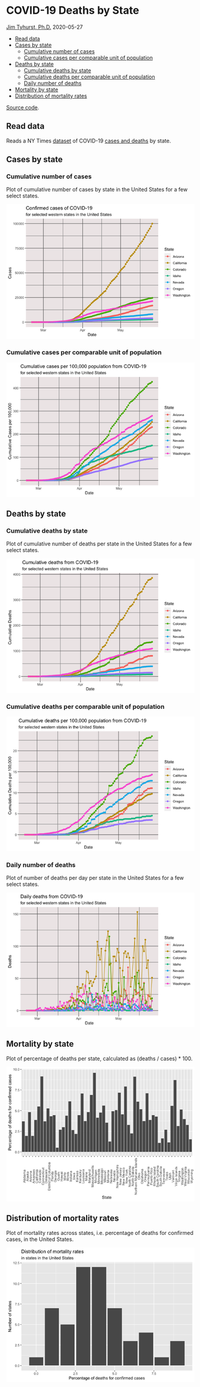 COVID-19 Deaths by State
================
[Jim Tyhurst, Ph.D.](https://www.jimtyhurst.com/)
2020-05-27

  - [Read data](#read-data)
  - [Cases by state](#cases-by-state)
      - [Cumulative number of cases](#cumulative-number-of-cases)
      - [Cumulative cases per comparable unit of
        population](#cumulative-cases-per-comparable-unit-of-population)
  - [Deaths by state](#deaths-by-state)
      - [Cumulative deaths by state](#cumulative-deaths-by-state)
      - [Cumulative deaths per comparable unit of
        population](#cumulative-deaths-per-comparable-unit-of-population)
      - [Daily number of deaths](#daily-number-of-deaths)
  - [Mortality by state](#mortality-by-state)
  - [Distribution of mortality rates](#distribution-of-mortality-rates)

[Source code](./covid19_deaths_by_state.Rmd).

## Read data

Reads a NY Times
[dataset](https://www.nytimes.com/interactive/2020/us/coronavirus-us-cases.html)
of COVID-19 [cases and
deaths](https://github.com/nytimes/covid-19-data/blob/master/us-states.csv)
by state.

## Cases by state

### Cumulative number of cases

Plot of cumulative number of cases by state in the United States for a
few select states.

![](covid19_deaths_by_state_files/figure-gfm/cases_by_state-1.png)<!-- -->

### Cumulative cases per comparable unit of population

![](covid19_deaths_by_state_files/figure-gfm/cases_by_state_per_unit-1.png)<!-- -->

## Deaths by state

### Cumulative deaths by state

Plot of cumulative number of deaths per state in the United States for a
few select states.

![](covid19_deaths_by_state_files/figure-gfm/deaths_by_state-1.png)<!-- -->

### Cumulative deaths per comparable unit of population

![](covid19_deaths_by_state_files/figure-gfm/deaths_by_state_per_unit-1.png)<!-- -->

### Daily number of deaths

Plot of number of deaths per day per state in the United States for a
few select states.

![](covid19_deaths_by_state_files/figure-gfm/daily_deaths_by_state-1.png)<!-- -->

## Mortality by state

Plot of percentage of deaths per state, calculated as (deaths / cases)
\* 100.

![](covid19_deaths_by_state_files/figure-gfm/mortality_by_state-1.png)<!-- -->

## Distribution of mortality rates

Plot of mortality rates across states, i.e. percentage of deaths for
confirmed cases, in the United States.

![](covid19_deaths_by_state_files/figure-gfm/mortality_distribution-1.png)<!-- -->
